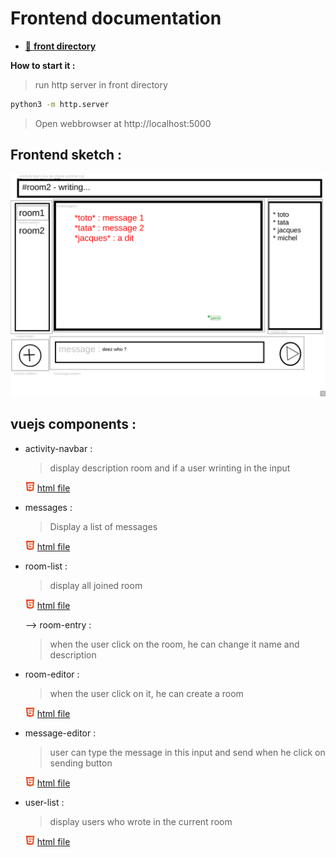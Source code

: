 # Frontend documentation

  - [📂 **front directory**](../../front/)
  
  **How to start it :**

  > run http server in front directory

  ```bash
  python3 -m http.server
  ```
> Open webbrowser at http://localhost:5000



## Frontend sketch :

![frontend-sketch](front.png)

## vuejs components :

- activity-navbar :
  > display description room and if a user wrinting in the input

  ![html](../../logos/html.png) [html file](../../front/activity_bar.html)

- messages :
  > Display a list of messages

  ![html](../../logos/html.png) [html file](../../front/messages-list.html)

- room-list :
  > display all joined room

  ![html](../../logos/html.png) [html file](../../front/room_list.html)

  
   
   --> room-entry :
    > when the user click on the room, he can change it name and description

- room-editor : 
  > when the user click on it, he can create a room
      
  ![html](../../logos/html.png) [html file](../../front/room_editor.html)

- message-editor :
  > user can type the message in this input and send when he click on sending button 

    ![html](../../logos/html.png) [html file](../../front/message_editor.html)

- user-list :
   > display users who wrote in the current room

    ![html](../../logos/html.png) [html file](../../front/user-list.html)